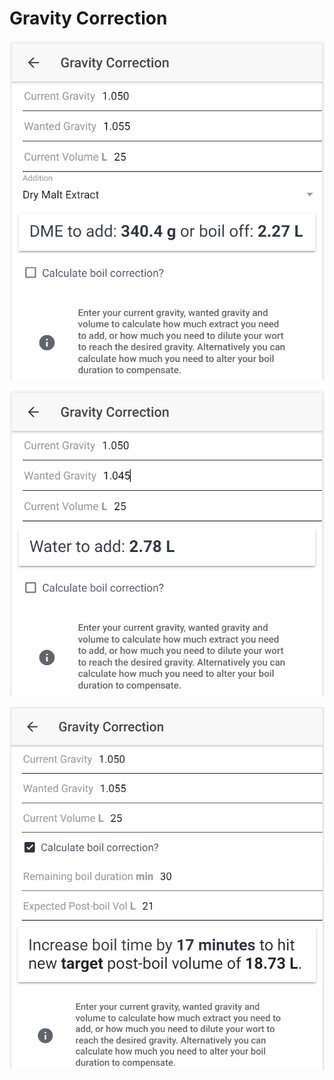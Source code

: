 # Gravity Correction

![Calculate how much DME to add or how much to boil off if gravity is too low](../.gitbook/assets/image%20%2842%29.png)

![Calculate how much water to add if gravity is too high](../.gitbook/assets/image%20%2857%29.png)

![Calculate how to correct the gravity by altering boil time if preferred](../.gitbook/assets/image%20%2852%29.png)

